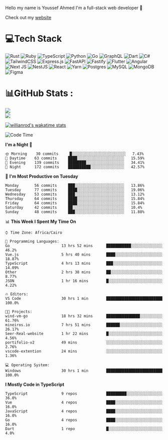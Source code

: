 Hello my name is Youssef Ahmed I'm a full-stack web developer 👋

Check out my [website](https://youssefahmed.vercel.app)
 
# 💻Tech Stack

![Rust](https://img.shields.io/badge/rust-%23000000.svg?style=for-the-badge&logo=rust&logoColor=white) ![Ruby](https://img.shields.io/badge/ruby-%23CC342D.svg?style=for-the-badge&logo=ruby&logoColor=white) ![TypeScript](https://img.shields.io/badge/typescript-%23007ACC.svg?style=for-the-badge&logo=typescript&logoColor=white) ![Python](https://img.shields.io/badge/python-3670A0?style=for-the-badge&logo=python&logoColor=ffdd54) ![Go](https://img.shields.io/badge/go-%2300ADD8.svg?style=for-the-badge&logo=go&logoColor=white) ![GraphQL](https://img.shields.io/badge/-GraphQL-E10098?style=for-the-badge&logo=graphql&logoColor=white) ![Dart](https://img.shields.io/badge/dart-%230175C2.svg?style=for-the-badge&logo=dart&logoColor=white) ![C#](https://img.shields.io/badge/c%23-%23239120.svg?style=for-the-badge&logo=c-sharp&logoColor=white) ![TailwindCSS](https://img.shields.io/badge/tailwindcss-%2338B2AC.svg?style=for-the-badge&logo=tailwind-css&logoColor=white) ![Express.js](https://img.shields.io/badge/express.js-%23404d59.svg?style=for-the-badge&logo=express&logoColor=%2361DAFB) ![FastAPI](https://img.shields.io/badge/FastAPI-005571?style=for-the-badge&logo=fastapi) ![Fastify](https://img.shields.io/badge/fastify-%23000000.svg?style=for-the-badge&logo=fastify&logoColor=white) ![Flutter](https://img.shields.io/badge/Flutter-%2302569B.svg?style=for-the-badge&logo=Flutter&logoColor=white) ![Angular](https://img.shields.io/badge/angular-%23DD0031.svg?style=for-the-badge&logo=angular&logoColor=white) ![Next JS](https://img.shields.io/badge/Next-black?style=for-the-badge&logo=next.js&logoColor=white) ![NestJS](https://img.shields.io/badge/nestjs-%23E0234E.svg?style=for-the-badge&logo=nestjs&logoColor=white) ![React](https://img.shields.io/badge/react-%2320232a.svg?style=for-the-badge&logo=react&logoColor=%2361DAFB) ![Yarn](https://img.shields.io/badge/yarn-%232C8EBB.svg?style=for-the-badge&logo=yarn&logoColor=white) ![Postgres](https://img.shields.io/badge/postgres-%23316192.svg?style=for-the-badge&logo=postgresql&logoColor=white) ![MySQL](https://img.shields.io/badge/mysql-%2300f.svg?style=for-the-badge&logo=mysql&logoColor=white) ![MongoDB](https://img.shields.io/badge/MongoDB-%234ea94b.svg?style=for-the-badge&logo=mongodb&logoColor=white)     ![Figma](https://img.shields.io/badge/figma-%23F24E1E.svg?style=for-the-badge&logo=figma&logoColor=white)

# 📊GitHub Stats :

![](https://github-readme-stats.vercel.app/api?username=joetifa2003&theme=tokyonight&hide_border=false&include_all_commits=false&count_private=false)<br/>
![](https://github-readme-streak-stats.herokuapp.com/?user=joetifa2003&theme=tokyonight&hide_border=false)<br/>

[![willianrod's wakatime stats](https://github-readme-stats.vercel.app/api/wakatime?username=joetifa2003&layout=compact)](https://github.com/anuraghazra/github-readme-stats)
<!--START_SECTION:waka-->
![Code Time](http://img.shields.io/badge/Code%20Time-346%20hrs%2045%20mins-blue)

**I'm a Night 🦉** 

```text
🌞 Morning    30 commits     █░░░░░░░░░░░░░░░░░░░░░░░░   7.43% 
🌆 Daytime    63 commits     ████░░░░░░░░░░░░░░░░░░░░░   15.59% 
🌃 Evening    139 commits    ████████░░░░░░░░░░░░░░░░░   34.41% 
🌙 Night      172 commits    ██████████░░░░░░░░░░░░░░░   42.57%

```
📅 **I'm Most Productive on Tuesday** 

```text
Monday       56 commits     ███░░░░░░░░░░░░░░░░░░░░░░   13.86% 
Tuesday      77 commits     ████░░░░░░░░░░░░░░░░░░░░░   19.06% 
Wednesday    53 commits     ███░░░░░░░░░░░░░░░░░░░░░░   13.12% 
Thursday     64 commits     ████░░░░░░░░░░░░░░░░░░░░░   15.84% 
Friday       64 commits     ████░░░░░░░░░░░░░░░░░░░░░   15.84% 
Saturday     42 commits     ██░░░░░░░░░░░░░░░░░░░░░░░   10.4% 
Sunday       48 commits     ███░░░░░░░░░░░░░░░░░░░░░░   11.88%

```


📊 **This Week I Spent My Time On** 

```text
⌚︎ Time Zone: Africa/Cairo

💬 Programming Languages: 
Go                       13 hrs 52 mins      ███████████░░░░░░░░░░░░░░   46.2% 
Vue.js                   5 hrs 40 mins       ████░░░░░░░░░░░░░░░░░░░░░   18.87% 
TypeScript               4 hrs 13 mins       ███░░░░░░░░░░░░░░░░░░░░░░   14.09% 
Other                    2 hrs 38 mins       ██░░░░░░░░░░░░░░░░░░░░░░░   8.77% 
JSON                     1 hr 16 mins        █░░░░░░░░░░░░░░░░░░░░░░░░   4.22%

🔥 Editors: 
VS Code                  30 hrs 1 min        █████████████████████████   100.0%

🐱‍💻 Projects: 
wind-vm-go               18 hrs 32 mins      ███████████████░░░░░░░░░░   61.76% 
mineiros.io              7 hrs 51 mins       ██████░░░░░░░░░░░░░░░░░░░   26.17% 
Seer-Real-website        1 hr 22 mins        █░░░░░░░░░░░░░░░░░░░░░░░░   4.56% 
portifolio-v2            49 mins             ░░░░░░░░░░░░░░░░░░░░░░░░░   2.76% 
vscode-extention         24 mins             ░░░░░░░░░░░░░░░░░░░░░░░░░   1.36%

💻 Operating System: 
Windows                  30 hrs 1 min        █████████████████████████   100.0%

```

**I Mostly Code in TypeScript** 

```text
TypeScript               9 repos             █████████░░░░░░░░░░░░░░░░   36.0% 
Vue                      4 repos             ████░░░░░░░░░░░░░░░░░░░░░   16.0% 
JavaScript               4 repos             ████░░░░░░░░░░░░░░░░░░░░░   16.0% 
Go                       4 repos             ████░░░░░░░░░░░░░░░░░░░░░   16.0% 
Dart                     1 repo              █░░░░░░░░░░░░░░░░░░░░░░░░   4.0%

```



<!--END_SECTION:waka-->
